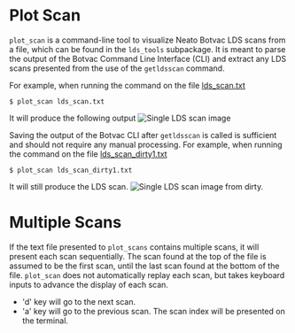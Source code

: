# Plot Scan
`plot_scan` is a command-line tool to visualize Neato Botvac LDS scans
from a file, which can be found in the `lds_tools` subpackage.
It is meant to parse the output of the Botvac Command Line Interface (CLI)
and extract any LDS scans presented from the use of the `getldsscan` command.

For example, when running the command on the file [lds_scan.txt](example_outputs/lds_scan.txt)
```
$ plot_scan lds_scan.txt
```
It will produce the following output
![Single LDS scan image](example_output/lds_scan1.png)

Saving the output of the Botvac CLI after `getldsscan` is called is sufficient
and should not require any manual processing.
For example, when running the command on the file [lds_scan_dirty1.txt](example_outputs/lds_scan_dirty1.txt)
```
$ plot_scan lds_scan_dirty1.txt
```
It will still produce the LDS scan.
![Single LDS scan image from dirty.](example_output/lds_scan2.png)

# Multiple Scans
If the text file presented to `plot_scans` contains multiple scans,
it will present each scan sequentially. The scan found at the top of the file
is assumed to be the first scan, until the last scan found at the bottom of
the file.
`plot_scan` does not automatically replay each scan, but takes keyboard inputs
to advance the display of each scan.
  - 'd' key will go to the next scan.
  - 'a' key will go to the previous scan.
The scan index will be presented on the terminal.
